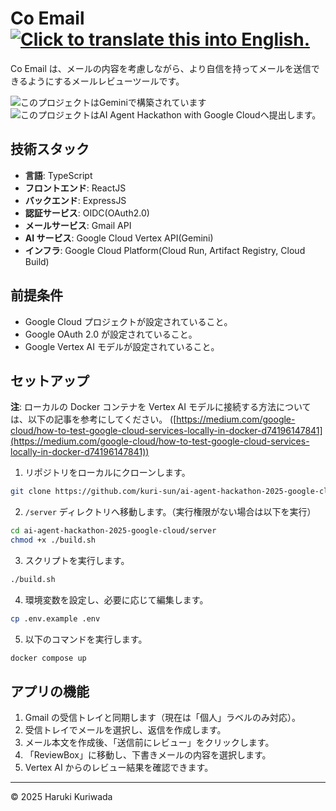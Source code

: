 <h1>
  <span>Co Email<span>
  &nbsp;
  <a href="README.md">
    <img src="https://img.shields.io/badge/lang-English-brightgreen.svg" alt="Click to translate this into English.">
  </a>
</h1>

Co Email は、メールの内容を考慮しながら、より自信を持ってメールを送信できるようにするメールレビューツールです。

<img src="https://img.shields.io/badge/Powered_with-Gemini-5698EE?logoColor=white" alt="このプロジェクトはGeminiで構築されています"/>
<img src="https://img.shields.io/badge/For-Google_Cloud_AI_Hackathon_2025-5698EE?logoColor=white" alt="このプロジェクトはAI Agent Hackathon with Google Cloudへ提出します。"/>

## 技術スタック

- **言語**: TypeScript
- **フロントエンド**: ReactJS
- **バックエンド**: ExpressJS
- **認証サービス**: OIDC(OAuth2.0)
- **メールサービス**: Gmail API
- **AI サービス**: Google Cloud Vertex API(Gemini)
- **インフラ**: Google Cloud Platform(Cloud Run, Artifact Registry, Cloud Build)

## 前提条件

- Google Cloud プロジェクトが設定されていること。
- Google OAuth 2.0 が設定されていること。
- Google Vertex AI モデルが設定されていること。

## セットアップ

**注**: ローカルの Docker コンテナを Vertex AI モデルに接続する方法については、以下の記事を参考にしてください。 ([https://medium.com/google-cloud/how-to-test-google-cloud-services-locally-in-docker-d74196147841](https://medium.com/google-cloud/how-to-test-google-cloud-services-locally-in-docker-d74196147841))

1. リポジトリをローカルにクローンします。

```sh
git clone https://github.com/kuri-sun/ai-agent-hackathon-2025-google-cloud.git
```

2. `/server` ディレクトリへ移動します。（実行権限がない場合は以下を実行）

```sh
cd ai-agent-hackathon-2025-google-cloud/server
chmod +x ./build.sh
```

3. スクリプトを実行します。

```sh
./build.sh
```

4. 環境変数を設定し、必要に応じて編集します。

```sh
cp .env.example .env
```

5. 以下のコマンドを実行します。

```sh
docker compose up
```

## アプリの機能

1. Gmail の受信トレイと同期します（現在は「個人」ラベルのみ対応）。
2. 受信トレイでメールを選択し、返信を作成します。
3. メール本文を作成後、「送信前にレビュー」をクリックします。
4. 「ReviewBox」に移動し、下書きメールの内容を選択します。
5. Vertex AI からのレビュー結果を確認できます。

---

© 2025 Haruki Kuriwada

